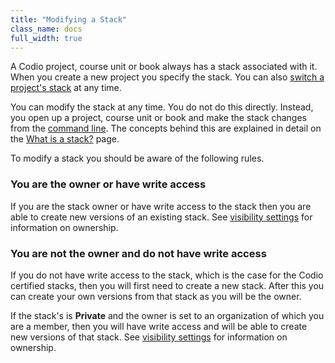 ```yaml
---
title: "Modifying a Stack"
class_name: docs
full_width: true
---
```


A Codio project, course unit or book always has a stack associated with it. When you create a new project you specify the stack. You can also [switch a project's stack](/docs/project/stacks/switch) at any time.

You can modify the stack at any time. You do not do this directly. Instead, you open up a project, course unit or book and make the stack changes from the [command line](/docs/ide/boxes/terminal). The concepts behind this are explained in detail on the [What is a stack?]() page.

To modify a stack you should be aware of the following rules.

### You are the owner or have write access
If you are the stack owner or have write access to the stack then you are able to create new versions of an existing stack. See [visibility settings](/docs/project/stacks/visibility) for information on ownership. 

### You are not the owner and do not have write access
If you do not have write access to the stack, which is the case for the Codio certified stacks, then you will first need to create a new stack. After this you can create your own versions from that stack as you will be the owner.

If the stack's is **Private** and the owner is set to an organization of which you are a member, then you will have write access and will be able to create new versions of that stack. See [visibility settings](/docs/project/stacks/visibility) for information on ownership. 





